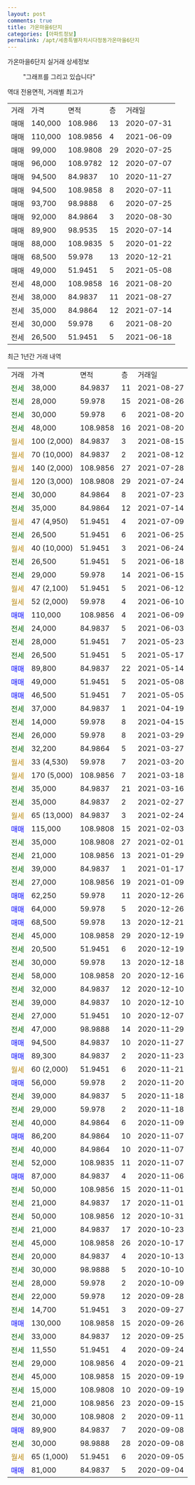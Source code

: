 ```yaml
---
layout: post
comments: true
title: 가온마을6단지
categories: [아파트정보]
permalink: /apt/세종특별자치시다정동가온마을6단지
---
```


가온마을6단지 실거래 상세정보

<script type="text/javascript">
  google.charts.load('current', {'packages':['line', 'corechart']});
  google.charts.setOnLoadCallback(drawChart);

  function drawChart() {
    var data = new google.visualization.DataTable();
    data.addColumn('date', '거래일');
    data.addColumn('number', "매매");
    data.addColumn('number', "전세");
    data.addColumn('number', "전매");

    data.addRows([[new Date(Date.parse("2021-08-27")), null, 38000, null], [new Date(Date.parse("2021-08-26")), null, 28000, null], [new Date(Date.parse("2021-08-20")), null, 30000, null], [new Date(Date.parse("2021-08-20")), null, 48000, null], [new Date(Date.parse("2021-08-15")), null, null, null], [new Date(Date.parse("2021-08-12")), null, null, null], [new Date(Date.parse("2021-07-28")), null, null, null], [new Date(Date.parse("2021-07-24")), null, null, null], [new Date(Date.parse("2021-07-23")), null, 30000, null], [new Date(Date.parse("2021-07-14")), null, 35000, null], [new Date(Date.parse("2021-07-09")), null, null, null], [new Date(Date.parse("2021-06-25")), null, 26500, null], [new Date(Date.parse("2021-06-24")), null, null, null], [new Date(Date.parse("2021-06-18")), null, 26500, null], [new Date(Date.parse("2021-06-15")), null, 29000, null], [new Date(Date.parse("2021-06-12")), null, null, null], [new Date(Date.parse("2021-06-10")), null, null, null], [new Date(Date.parse("2021-06-09")), 110000, null, null], [new Date(Date.parse("2021-06-03")), null, 24000, null], [new Date(Date.parse("2021-05-23")), null, 28000, null], [new Date(Date.parse("2021-05-17")), null, 26500, null], [new Date(Date.parse("2021-05-14")), 89800, null, null], [new Date(Date.parse("2021-05-08")), 49000, null, null], [new Date(Date.parse("2021-05-05")), 46500, null, null], [new Date(Date.parse("2021-04-19")), null, 37000, null], [new Date(Date.parse("2021-04-15")), null, 14000, null], [new Date(Date.parse("2021-03-29")), null, 26000, null], [new Date(Date.parse("2021-03-27")), null, 32200, null], [new Date(Date.parse("2021-03-20")), null, null, null], [new Date(Date.parse("2021-03-18")), null, null, null], [new Date(Date.parse("2021-03-16")), null, 35000, null], [new Date(Date.parse("2021-02-27")), null, 35000, null], [new Date(Date.parse("2021-02-24")), null, null, null], [new Date(Date.parse("2021-02-03")), 115000, null, null], [new Date(Date.parse("2021-02-01")), null, 35000, null], [new Date(Date.parse("2021-01-29")), null, 21000, null], [new Date(Date.parse("2021-01-17")), null, 39000, null], [new Date(Date.parse("2021-01-09")), null, 27000, null], [new Date(Date.parse("2020-12-26")), 62250, null, null], [new Date(Date.parse("2020-12-26")), 64000, null, null], [new Date(Date.parse("2020-12-21")), 68500, null, null], [new Date(Date.parse("2020-12-19")), null, 45000, null], [new Date(Date.parse("2020-12-19")), null, 20500, null], [new Date(Date.parse("2020-12-18")), null, 30000, null], [new Date(Date.parse("2020-12-16")), null, 58000, null], [new Date(Date.parse("2020-12-10")), null, 32000, null], [new Date(Date.parse("2020-12-10")), null, 39000, null], [new Date(Date.parse("2020-12-07")), null, 27000, null], [new Date(Date.parse("2020-11-29")), null, 47000, null], [new Date(Date.parse("2020-11-27")), 94500, null, null], [new Date(Date.parse("2020-11-23")), 89300, null, null], [new Date(Date.parse("2020-11-21")), null, null, null], [new Date(Date.parse("2020-11-20")), 56000, null, null], [new Date(Date.parse("2020-11-18")), null, 39000, null], [new Date(Date.parse("2020-11-18")), null, 29000, null], [new Date(Date.parse("2020-11-09")), null, 40000, null], [new Date(Date.parse("2020-11-07")), 86200, null, null], [new Date(Date.parse("2020-11-07")), null, 40000, null], [new Date(Date.parse("2020-11-07")), null, 52000, null], [new Date(Date.parse("2020-11-06")), 87000, null, null], [new Date(Date.parse("2020-11-01")), null, 50000, null], [new Date(Date.parse("2020-11-01")), null, 21000, null], [new Date(Date.parse("2020-10-31")), null, 50000, null], [new Date(Date.parse("2020-10-23")), null, 21000, null], [new Date(Date.parse("2020-10-17")), null, 45000, null], [new Date(Date.parse("2020-10-13")), null, 20000, null], [new Date(Date.parse("2020-10-10")), null, 30000, null], [new Date(Date.parse("2020-10-09")), null, 28000, null], [new Date(Date.parse("2020-09-28")), null, 22000, null], [new Date(Date.parse("2020-09-27")), null, 14700, null], [new Date(Date.parse("2020-09-26")), 130000, null, null], [new Date(Date.parse("2020-09-25")), null, 33000, null], [new Date(Date.parse("2020-09-24")), null, 11550, null], [new Date(Date.parse("2020-09-21")), null, 29000, null], [new Date(Date.parse("2020-09-19")), null, 45000, null], [new Date(Date.parse("2020-09-19")), null, 15000, null], [new Date(Date.parse("2020-09-15")), null, 21000, null], [new Date(Date.parse("2020-09-11")), null, 30000, null], [new Date(Date.parse("2020-09-08")), 89900, null, null], [new Date(Date.parse("2020-09-08")), null, 30000, null], [new Date(Date.parse("2020-09-05")), null, null, null], [new Date(Date.parse("2020-09-04")), 81000, null, null]]);

    var options = {
      hAxis: {
        format: 'yyyy/MM/dd'
      },    
      lineWidth: 0,
      pointsVisible: true,    
      title: '최근 1년간 유형별 실거래가 분포',
      legend: { position: 'bottom' }
    };

    var formatter = new google.visualization.NumberFormat({pattern:'###,###'} );
    formatter.format(data, 1);
    formatter.format(data, 2);
    
    setTimeout(function() {
        var chart = new google.visualization.LineChart(document.getElementById('columnchart_material'));
        chart.draw(data, (options));
        document.getElementById('loading').style.display = 'none';
    }, 1000);
  }
</script>


<div id="loading" style="z-index:20; display: block; margin-left: 35px">"그래프를 그리고 있습니다"</div>
<div id="columnchart_material" style="width: 95%; margin-left: -35px; display: block"></div>

역대 전용면적, 거래별 최고가
<table class="sortable">
    <tr>
      <td>거래</td>
      <td>가격</td>
      <td>면적</td>
      <td>층</td>
      <td>거래일</td>
    </tr>
        <tr>
          <td>매매</td>
          <td>140,000</td>
          <td>108.986</td>
          <td>13</td>
          <td>2020-07-31</td>
        </tr>            <tr>
          <td>매매</td>
          <td>110,000</td>
          <td>108.9856</td>
          <td>4</td>
          <td>2021-06-09</td>
        </tr>            <tr>
          <td>매매</td>
          <td>99,000</td>
          <td>108.9808</td>
          <td>29</td>
          <td>2020-07-25</td>
        </tr>            <tr>
          <td>매매</td>
          <td>96,000</td>
          <td>108.9782</td>
          <td>12</td>
          <td>2020-07-07</td>
        </tr>            <tr>
          <td>매매</td>
          <td>94,500</td>
          <td>84.9837</td>
          <td>10</td>
          <td>2020-11-27</td>
        </tr>            <tr>
          <td>매매</td>
          <td>94,500</td>
          <td>108.9858</td>
          <td>8</td>
          <td>2020-07-11</td>
        </tr>            <tr>
          <td>매매</td>
          <td>93,700</td>
          <td>98.9888</td>
          <td>6</td>
          <td>2020-07-25</td>
        </tr>            <tr>
          <td>매매</td>
          <td>92,000</td>
          <td>84.9864</td>
          <td>3</td>
          <td>2020-08-30</td>
        </tr>            <tr>
          <td>매매</td>
          <td>89,900</td>
          <td>98.9535</td>
          <td>15</td>
          <td>2020-07-14</td>
        </tr>            <tr>
          <td>매매</td>
          <td>88,000</td>
          <td>108.9835</td>
          <td>5</td>
          <td>2020-01-22</td>
        </tr>            <tr>
          <td>매매</td>
          <td>68,500</td>
          <td>59.978</td>
          <td>13</td>
          <td>2020-12-21</td>
        </tr>            <tr>
          <td>매매</td>
          <td>49,000</td>
          <td>51.9451</td>
          <td>5</td>
          <td>2021-05-08</td>
        </tr>        
        <tr>
              <td>전세</td>
              <td>48,000</td>
              <td>108.9858</td>
              <td>16</td>
              <td>2021-08-20</td>
            </tr>            <tr>
              <td>전세</td>
              <td>38,000</td>
              <td>84.9837</td>
              <td>11</td>
              <td>2021-08-27</td>
            </tr>            <tr>
              <td>전세</td>
              <td>35,000</td>
              <td>84.9864</td>
              <td>12</td>
              <td>2021-07-14</td>
            </tr>            <tr>
              <td>전세</td>
              <td>30,000</td>
              <td>59.978</td>
              <td>6</td>
              <td>2021-08-20</td>
            </tr>            <tr>
              <td>전세</td>
              <td>26,500</td>
              <td>51.9451</td>
              <td>5</td>
              <td>2021-06-18</td>
            </tr>        
    
</table>

최근 1년간 거래 내역

<table class="sortable">
    <tr>
      <td>거래</td>
      <td>가격</td>
      <td>면적</td>
      <td>층</td>
      <td>거래일</td>
    </tr>
    <tr>
      <td><a style="color: darkgreen">전세</a></td>
      <td>38,000</td>
      <td>84.9837</td>
      <td>11</td>
      <td>2021-08-27</td>
    </tr>          <tr>
      <td><a style="color: darkgreen">전세</a></td>
      <td>28,000</td>
      <td>59.978</td>
      <td>15</td>
      <td>2021-08-26</td>
    </tr>          <tr>
      <td><a style="color: darkgreen">전세</a></td>
      <td>30,000</td>
      <td>59.978</td>
      <td>6</td>
      <td>2021-08-20</td>
    </tr>          <tr>
      <td><a style="color: darkgreen">전세</a></td>
      <td>48,000</td>
      <td>108.9858</td>
      <td>16</td>
      <td>2021-08-20</td>
    </tr>          <tr>
      <td><a style="color: darkgoldenrod">월세</a></td>
      <td>100 (2,000)</td>
      <td>84.9837</td>
      <td>3</td>
      <td>2021-08-15</td>
    </tr>          <tr>
      <td><a style="color: darkgoldenrod">월세</a></td>
      <td>70 (10,000)</td>
      <td>84.9837</td>
      <td>2</td>
      <td>2021-08-12</td>
    </tr>          <tr>
      <td><a style="color: darkgoldenrod">월세</a></td>
      <td>140 (2,000)</td>
      <td>108.9856</td>
      <td>27</td>
      <td>2021-07-28</td>
    </tr>          <tr>
      <td><a style="color: darkgoldenrod">월세</a></td>
      <td>120 (3,000)</td>
      <td>108.9808</td>
      <td>29</td>
      <td>2021-07-24</td>
    </tr>          <tr>
      <td><a style="color: darkgreen">전세</a></td>
      <td>30,000</td>
      <td>84.9864</td>
      <td>8</td>
      <td>2021-07-23</td>
    </tr>          <tr>
      <td><a style="color: darkgreen">전세</a></td>
      <td>35,000</td>
      <td>84.9864</td>
      <td>12</td>
      <td>2021-07-14</td>
    </tr>          <tr>
      <td><a style="color: darkgoldenrod">월세</a></td>
      <td>47 (4,950)</td>
      <td>51.9451</td>
      <td>4</td>
      <td>2021-07-09</td>
    </tr>          <tr>
      <td><a style="color: darkgreen">전세</a></td>
      <td>26,500</td>
      <td>51.9451</td>
      <td>6</td>
      <td>2021-06-25</td>
    </tr>          <tr>
      <td><a style="color: darkgoldenrod">월세</a></td>
      <td>40 (10,000)</td>
      <td>51.9451</td>
      <td>3</td>
      <td>2021-06-24</td>
    </tr>          <tr>
      <td><a style="color: darkgreen">전세</a></td>
      <td>26,500</td>
      <td>51.9451</td>
      <td>5</td>
      <td>2021-06-18</td>
    </tr>          <tr>
      <td><a style="color: darkgreen">전세</a></td>
      <td>29,000</td>
      <td>59.978</td>
      <td>14</td>
      <td>2021-06-15</td>
    </tr>          <tr>
      <td><a style="color: darkgoldenrod">월세</a></td>
      <td>47 (2,100)</td>
      <td>51.9451</td>
      <td>5</td>
      <td>2021-06-12</td>
    </tr>          <tr>
      <td><a style="color: darkgoldenrod">월세</a></td>
      <td>52 (2,000)</td>
      <td>59.978</td>
      <td>4</td>
      <td>2021-06-10</td>
    </tr>          <tr>
      <td><a style="color: blue">매매</a></td>
      <td>110,000</td>
      <td>108.9856</td>
      <td>4</td>
      <td>2021-06-09</td>
    </tr>          <tr>
      <td><a style="color: darkgreen">전세</a></td>
      <td>24,000</td>
      <td>84.9837</td>
      <td>5</td>
      <td>2021-06-03</td>
    </tr>          <tr>
      <td><a style="color: darkgreen">전세</a></td>
      <td>28,000</td>
      <td>51.9451</td>
      <td>7</td>
      <td>2021-05-23</td>
    </tr>          <tr>
      <td><a style="color: darkgreen">전세</a></td>
      <td>26,500</td>
      <td>51.9451</td>
      <td>5</td>
      <td>2021-05-17</td>
    </tr>          <tr>
      <td><a style="color: blue">매매</a></td>
      <td>89,800</td>
      <td>84.9837</td>
      <td>22</td>
      <td>2021-05-14</td>
    </tr>          <tr>
      <td><a style="color: blue">매매</a></td>
      <td>49,000</td>
      <td>51.9451</td>
      <td>5</td>
      <td>2021-05-08</td>
    </tr>          <tr>
      <td><a style="color: blue">매매</a></td>
      <td>46,500</td>
      <td>51.9451</td>
      <td>7</td>
      <td>2021-05-05</td>
    </tr>          <tr>
      <td><a style="color: darkgreen">전세</a></td>
      <td>37,000</td>
      <td>84.9837</td>
      <td>1</td>
      <td>2021-04-19</td>
    </tr>          <tr>
      <td><a style="color: darkgreen">전세</a></td>
      <td>14,000</td>
      <td>59.978</td>
      <td>8</td>
      <td>2021-04-15</td>
    </tr>          <tr>
      <td><a style="color: darkgreen">전세</a></td>
      <td>26,000</td>
      <td>59.978</td>
      <td>8</td>
      <td>2021-03-29</td>
    </tr>          <tr>
      <td><a style="color: darkgreen">전세</a></td>
      <td>32,200</td>
      <td>84.9864</td>
      <td>5</td>
      <td>2021-03-27</td>
    </tr>          <tr>
      <td><a style="color: darkgoldenrod">월세</a></td>
      <td>33 (4,530)</td>
      <td>59.978</td>
      <td>7</td>
      <td>2021-03-20</td>
    </tr>          <tr>
      <td><a style="color: darkgoldenrod">월세</a></td>
      <td>170 (5,000)</td>
      <td>108.9856</td>
      <td>7</td>
      <td>2021-03-18</td>
    </tr>          <tr>
      <td><a style="color: darkgreen">전세</a></td>
      <td>35,000</td>
      <td>84.9837</td>
      <td>21</td>
      <td>2021-03-16</td>
    </tr>          <tr>
      <td><a style="color: darkgreen">전세</a></td>
      <td>35,000</td>
      <td>84.9837</td>
      <td>2</td>
      <td>2021-02-27</td>
    </tr>          <tr>
      <td><a style="color: darkgoldenrod">월세</a></td>
      <td>65 (13,000)</td>
      <td>84.9837</td>
      <td>3</td>
      <td>2021-02-24</td>
    </tr>          <tr>
      <td><a style="color: blue">매매</a></td>
      <td>115,000</td>
      <td>108.9808</td>
      <td>15</td>
      <td>2021-02-03</td>
    </tr>          <tr>
      <td><a style="color: darkgreen">전세</a></td>
      <td>35,000</td>
      <td>108.9808</td>
      <td>27</td>
      <td>2021-02-01</td>
    </tr>          <tr>
      <td><a style="color: darkgreen">전세</a></td>
      <td>21,000</td>
      <td>108.9856</td>
      <td>13</td>
      <td>2021-01-29</td>
    </tr>          <tr>
      <td><a style="color: darkgreen">전세</a></td>
      <td>39,000</td>
      <td>84.9837</td>
      <td>1</td>
      <td>2021-01-17</td>
    </tr>          <tr>
      <td><a style="color: darkgreen">전세</a></td>
      <td>27,000</td>
      <td>108.9856</td>
      <td>19</td>
      <td>2021-01-09</td>
    </tr>          <tr>
      <td><a style="color: blue">매매</a></td>
      <td>62,250</td>
      <td>59.978</td>
      <td>11</td>
      <td>2020-12-26</td>
    </tr>          <tr>
      <td><a style="color: blue">매매</a></td>
      <td>64,000</td>
      <td>59.978</td>
      <td>5</td>
      <td>2020-12-26</td>
    </tr>          <tr>
      <td><a style="color: blue">매매</a></td>
      <td>68,500</td>
      <td>59.978</td>
      <td>13</td>
      <td>2020-12-21</td>
    </tr>          <tr>
      <td><a style="color: darkgreen">전세</a></td>
      <td>45,000</td>
      <td>108.9858</td>
      <td>29</td>
      <td>2020-12-19</td>
    </tr>          <tr>
      <td><a style="color: darkgreen">전세</a></td>
      <td>20,500</td>
      <td>51.9451</td>
      <td>6</td>
      <td>2020-12-19</td>
    </tr>          <tr>
      <td><a style="color: darkgreen">전세</a></td>
      <td>30,000</td>
      <td>59.978</td>
      <td>13</td>
      <td>2020-12-18</td>
    </tr>          <tr>
      <td><a style="color: darkgreen">전세</a></td>
      <td>58,000</td>
      <td>108.9858</td>
      <td>20</td>
      <td>2020-12-16</td>
    </tr>          <tr>
      <td><a style="color: darkgreen">전세</a></td>
      <td>32,000</td>
      <td>84.9837</td>
      <td>12</td>
      <td>2020-12-10</td>
    </tr>          <tr>
      <td><a style="color: darkgreen">전세</a></td>
      <td>39,000</td>
      <td>84.9837</td>
      <td>10</td>
      <td>2020-12-10</td>
    </tr>          <tr>
      <td><a style="color: darkgreen">전세</a></td>
      <td>27,000</td>
      <td>51.9451</td>
      <td>10</td>
      <td>2020-12-07</td>
    </tr>          <tr>
      <td><a style="color: darkgreen">전세</a></td>
      <td>47,000</td>
      <td>98.9888</td>
      <td>14</td>
      <td>2020-11-29</td>
    </tr>          <tr>
      <td><a style="color: blue">매매</a></td>
      <td>94,500</td>
      <td>84.9837</td>
      <td>10</td>
      <td>2020-11-27</td>
    </tr>          <tr>
      <td><a style="color: blue">매매</a></td>
      <td>89,300</td>
      <td>84.9837</td>
      <td>2</td>
      <td>2020-11-23</td>
    </tr>          <tr>
      <td><a style="color: darkgoldenrod">월세</a></td>
      <td>60 (2,000)</td>
      <td>51.9451</td>
      <td>6</td>
      <td>2020-11-21</td>
    </tr>          <tr>
      <td><a style="color: blue">매매</a></td>
      <td>56,000</td>
      <td>59.978</td>
      <td>2</td>
      <td>2020-11-20</td>
    </tr>          <tr>
      <td><a style="color: darkgreen">전세</a></td>
      <td>39,000</td>
      <td>84.9837</td>
      <td>5</td>
      <td>2020-11-18</td>
    </tr>          <tr>
      <td><a style="color: darkgreen">전세</a></td>
      <td>29,000</td>
      <td>59.978</td>
      <td>2</td>
      <td>2020-11-18</td>
    </tr>          <tr>
      <td><a style="color: darkgreen">전세</a></td>
      <td>40,000</td>
      <td>84.9864</td>
      <td>6</td>
      <td>2020-11-09</td>
    </tr>          <tr>
      <td><a style="color: blue">매매</a></td>
      <td>86,200</td>
      <td>84.9864</td>
      <td>10</td>
      <td>2020-11-07</td>
    </tr>          <tr>
      <td><a style="color: darkgreen">전세</a></td>
      <td>40,000</td>
      <td>84.9864</td>
      <td>10</td>
      <td>2020-11-07</td>
    </tr>          <tr>
      <td><a style="color: darkgreen">전세</a></td>
      <td>52,000</td>
      <td>108.9835</td>
      <td>11</td>
      <td>2020-11-07</td>
    </tr>          <tr>
      <td><a style="color: blue">매매</a></td>
      <td>87,000</td>
      <td>84.9837</td>
      <td>4</td>
      <td>2020-11-06</td>
    </tr>          <tr>
      <td><a style="color: darkgreen">전세</a></td>
      <td>50,000</td>
      <td>108.9856</td>
      <td>15</td>
      <td>2020-11-01</td>
    </tr>          <tr>
      <td><a style="color: darkgreen">전세</a></td>
      <td>21,000</td>
      <td>84.9837</td>
      <td>17</td>
      <td>2020-11-01</td>
    </tr>          <tr>
      <td><a style="color: darkgreen">전세</a></td>
      <td>50,000</td>
      <td>108.9856</td>
      <td>12</td>
      <td>2020-10-31</td>
    </tr>          <tr>
      <td><a style="color: darkgreen">전세</a></td>
      <td>21,000</td>
      <td>84.9837</td>
      <td>17</td>
      <td>2020-10-23</td>
    </tr>          <tr>
      <td><a style="color: darkgreen">전세</a></td>
      <td>45,000</td>
      <td>108.9858</td>
      <td>26</td>
      <td>2020-10-17</td>
    </tr>          <tr>
      <td><a style="color: darkgreen">전세</a></td>
      <td>20,000</td>
      <td>84.9837</td>
      <td>4</td>
      <td>2020-10-13</td>
    </tr>          <tr>
      <td><a style="color: darkgreen">전세</a></td>
      <td>30,000</td>
      <td>98.9888</td>
      <td>5</td>
      <td>2020-10-10</td>
    </tr>          <tr>
      <td><a style="color: darkgreen">전세</a></td>
      <td>28,000</td>
      <td>59.978</td>
      <td>2</td>
      <td>2020-10-09</td>
    </tr>          <tr>
      <td><a style="color: darkgreen">전세</a></td>
      <td>22,000</td>
      <td>59.978</td>
      <td>12</td>
      <td>2020-09-28</td>
    </tr>          <tr>
      <td><a style="color: darkgreen">전세</a></td>
      <td>14,700</td>
      <td>51.9451</td>
      <td>3</td>
      <td>2020-09-27</td>
    </tr>          <tr>
      <td><a style="color: blue">매매</a></td>
      <td>130,000</td>
      <td>108.9858</td>
      <td>15</td>
      <td>2020-09-26</td>
    </tr>          <tr>
      <td><a style="color: darkgreen">전세</a></td>
      <td>33,000</td>
      <td>84.9837</td>
      <td>12</td>
      <td>2020-09-25</td>
    </tr>          <tr>
      <td><a style="color: darkgreen">전세</a></td>
      <td>11,550</td>
      <td>51.9451</td>
      <td>4</td>
      <td>2020-09-24</td>
    </tr>          <tr>
      <td><a style="color: darkgreen">전세</a></td>
      <td>29,000</td>
      <td>108.9856</td>
      <td>4</td>
      <td>2020-09-21</td>
    </tr>          <tr>
      <td><a style="color: darkgreen">전세</a></td>
      <td>45,000</td>
      <td>108.9858</td>
      <td>15</td>
      <td>2020-09-19</td>
    </tr>          <tr>
      <td><a style="color: darkgreen">전세</a></td>
      <td>15,000</td>
      <td>108.9808</td>
      <td>10</td>
      <td>2020-09-19</td>
    </tr>          <tr>
      <td><a style="color: darkgreen">전세</a></td>
      <td>21,000</td>
      <td>108.9856</td>
      <td>23</td>
      <td>2020-09-15</td>
    </tr>          <tr>
      <td><a style="color: darkgreen">전세</a></td>
      <td>30,000</td>
      <td>108.9808</td>
      <td>2</td>
      <td>2020-09-11</td>
    </tr>          <tr>
      <td><a style="color: blue">매매</a></td>
      <td>89,900</td>
      <td>84.9837</td>
      <td>7</td>
      <td>2020-09-08</td>
    </tr>          <tr>
      <td><a style="color: darkgreen">전세</a></td>
      <td>30,000</td>
      <td>98.9888</td>
      <td>28</td>
      <td>2020-09-08</td>
    </tr>          <tr>
      <td><a style="color: darkgoldenrod">월세</a></td>
      <td>65 (1,000)</td>
      <td>51.9451</td>
      <td>6</td>
      <td>2020-09-05</td>
    </tr>          <tr>
      <td><a style="color: blue">매매</a></td>
      <td>81,000</td>
      <td>84.9837</td>
      <td>5</td>
      <td>2020-09-04</td>
    </tr>      </table>

